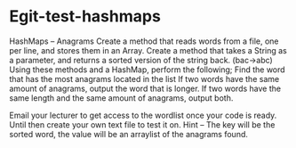 # Egit-test-hashmaps
HashMaps – Anagrams
Create a method that reads words from a file, one per line, and stores them in an Array.
Create a method that takes a String as a parameter, and returns a sorted version of the string back. (bac->abc)
Using these methods and a HashMap, perform the following;
Find the word that has the most anagrams located in the list
If two words have the same amount of anagrams, output the word that is longer.
If two words have the same length and the same amount of anagrams, output both.

Email your lecturer to get access to the wordlist once your code is ready. Until then create your own text file to test it on.
Hint – The key will be the sorted word, the value will be an arraylist of the anagrams found.
